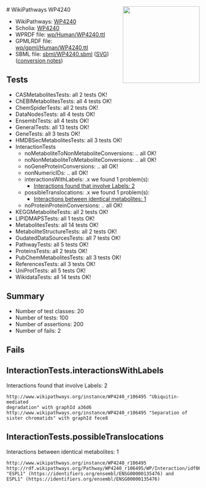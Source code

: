 <img style="float: right; width: 200px" src="../logo.png" />
# WikiPathways WP4240

* WikiPathways: [WP4240](https://identifiers.org/wikipathways:WP4240)
* Scholia: [WP4240](https://scholia.toolforge.org/wikipathways/WP4240)
* WPRDF file: [wp/Human/WP4240.ttl](../wp/Human/WP4240.ttl)
* GPMLRDF file: [wp/gpml/Human/WP4240.ttl](../wp/gpml/Human/WP4240.ttl)
* SBML file: [sbml/WP4240.sbml](../sbml/WP4240.sbml) ([SVG](../sbml/WP4240.svg)) ([conversion notes](../sbml/WP4240.txt))

## Tests
* CASMetabolitesTests: all 2 tests OK!
* ChEBIMetabolitesTests: all 4 tests OK!
* ChemSpiderTests: all 2 tests OK!
* DataNodesTests: all 4 tests OK!
* EnsemblTests: all 4 tests OK!
* GeneralTests: all 13 tests OK!
* GeneTests: all 3 tests OK!
* HMDBSecMetabolitesTests: all 3 tests OK!
* InteractionTests
    * noMetaboliteToNonMetaboliteConversions: .. all OK!
    * noNonMetaboliteToMetaboliteConversions: .. all OK!
    * noGeneProteinConversions: .. all OK!
    * nonNumericIDs: .. all OK!
    * interactionsWithLabels: .x we found 1 problem(s):
        * [Interactions found that involve Labels: 2](#630d2679)
    * possibleTranslocations: .x we found 1 problem(s):
        * [Interactions between identical metabolites: 1](#d59038c4)
    * noProteinProteinConversions: .. all OK!
* KEGGMetaboliteTests: all 2 tests OK!
* LIPIDMAPSTests: all 1 tests OK!
* MetabolitesTests: all 14 tests OK!
* MetaboliteStructureTests: all 2 tests OK!
* OudatedDataSourcesTests: all 7 tests OK!
* PathwayTests: all 5 tests OK!
* ProteinsTests: all 2 tests OK!
* PubChemMetabolitesTests: all 3 tests OK!
* ReferencesTests: all 3 tests OK!
* UniProtTests: all 5 tests OK!
* WikidataTests: all 14 tests OK!


## Summary

* Number of test classes: 20
* Number of tests: 100
* Number of assertions: 200
* Number of fails: 2

## Fails

<a name="630d2679" />

## InteractionTests.interactionsWithLabels

Interactions found that involve Labels: 2
```
http://www.wikipathways.org/instance/WP4240_r106495 "Ubiquitin-mediated
degradation" with graphId a36d6
http://www.wikipathways.org/instance/WP4240_r106495 "Separation of 
sister chromatids" with graphId fece8
```

<a name="d59038c4" />

## InteractionTests.possibleTranslocations

Interactions between identical metabolites: 1
```
http://www.wikipathways.org/instance/WP4240_r106495 http://rdf.wikipathways.org/Pathway/WP4240_r106495/WP/Interaction/idf0666743 "ESPL1" (https://identifiers.org/ensembl/ENSG00000135476) and 
ESPL1" (https://identifiers.org/ensembl/ENSG00000135476)
```

